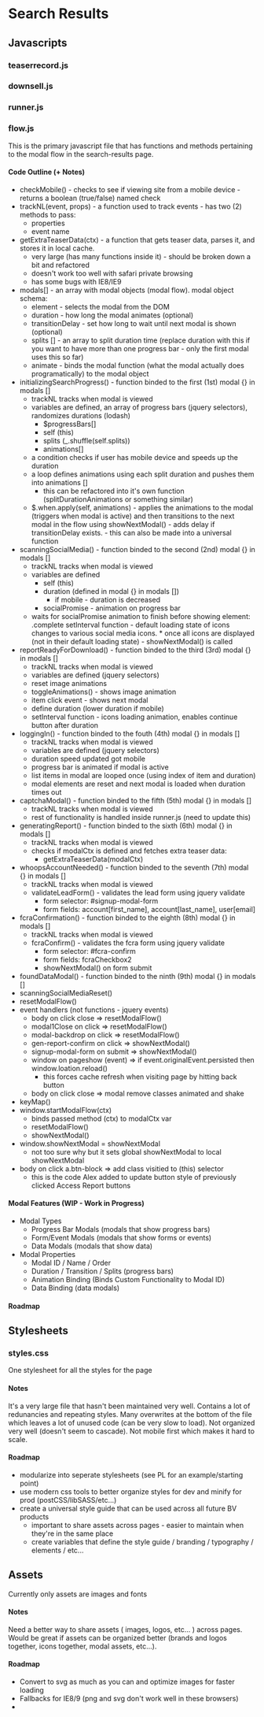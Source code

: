 # Search Results

## Javascripts

### teaserrecord.js

### downsell.js

### runner.js

### flow.js

This is the primary javascript file that has functions and methods pertaining to the modal flow in the search-results page.

#### Code Outline (+ Notes)

* checkMobile() - checks to see if viewing site from a mobile device - returns a boolean (true/false) named check
* trackNL(event, props) - a function used to track events - has two (2) methods to pass:
	* properties
	* event name
* getExtraTeaserData(ctx) - a function that gets teaser data, parses it, and stores it in local cache.
	* very large (has many functions inside it) - should be broken down a bit and refactored
	* doesn't work too well with safari private browsing
	* has some bugs with IE8/IE9 
* modals[] - an array with modal objects (modal flow). modal object schema:
	* element - selects the modal from the DOM
	* duration - how long the modal animates (optional)
	* transitionDelay - set how long to wait until next modal is shown (optional)
	* splits [] - an array to split duration time (replace duration with this if you want to have more than one progress bar - only the first modal uses this so far)
	* animate - binds the modal function (what the modal actually does programatically) to the modal object
* initializingSearchProgress() - function binded to the first (1st) modal {} in modals []
	* trackNL tracks when modal is viewed
	* variables are defined, an array of progress bars (jquery selectors), randomizes durations (lodash)
		* $progressBars[]
		* self (this)
		* splits (_.shuffle(self.splits))
		* animations[]
	* a condition checks if user has mobile device and speeds up the duration
	* a loop defines animations using each split duration and pushes them into animations []
		* this can be refactored into it's own function (splitDurationAnimations or something similar)
    * $.when.apply(self, animations) - applies the animations to the modal (triggers when modal is active) and then transitions to the next modal in the flow using showNextModal() - adds delay if transitionDelay exists. - this can also be made into a universal function
* scanningSocialMedia() - function binded to the second (2nd) modal {} in modals []
	* trackNL tracks when modal is viewed
	* variables are defined
		* self (this)
		* duration (defined in modal {} in modals [])
			* if mobile - duration is decreased
	   * socialPromise - animation on progress bar
	* waits for socialPromise animation to finish before showing element: .complete
	setInterval function - default loading state of icons changes to various social media icons.		* once all icons are displayed (not in their default loading state) - showNextModal() is called
* reportReadyForDownload() - function binded to the third (3rd) modal {} in modals []
	* trackNL tracks when modal is viewed
	* variables are defined (jquery selectors)
	* reset image animations
	* toggleAnimations() - shows image animation
	* item click event - shows next modal
	* define duration (lower duration if mobile)
	* setInterval function - icons loading animation, enables continue button after duration
* loggingIn() - function binded to the fouth (4th) modal {} in modals []
	* trackNL tracks when modal is viewed
	* variables are defined (jquery selectors) 
	* duration speed updated got mobile
	* progress bar is animated if modal is active
	* list items in modal are looped once (using index of item and duration)
	* modal elements are reset and next modal is loaded when duration times out
* captchaModal() - function binded to the fifth (5th) modal {} in modals []
	* trackNL tracks when modal is viewed
	* rest of functionality is handled inside runner.js (need to update this)
* generatingReport() - function binded to the sixth (6th) modal {} in modals []
	* trackNL tracks when modal is viewed
	* checks if modalCtx is defined and  fetches extra teaser data:
		* getExtraTeaserData(modalCtx)
* whoopsAccountNeeded() - function binded to the seventh (7th) modal {} in modals []
	* trackNL tracks when modal is viewed
	* validateLeadForm() - validates the lead form using jquery validate
		* form selector: #signup-modal-form
		* form fields: account[first_name], account[last_name], user[email]
* fcraConfirmation() - function binded to the eighth (8th) modal {} in modals []
	* trackNL tracks when modal is viewed
	* fcraConfirm() - validates the fcra form using jquery validate
		* form selector: #fcra-confirm
		* form fields: fcraCheckbox2
		* showNextModal() on form submit
* foundDataModal() - function binded to the ninth (9th) modal {} in modals []
* scanningSocialMediaReset()
* resetModalFlow()
* event handlers (not functions - jquery events)
	* body on click close => resetModalFlow()
	* modal1Close on click => resetModalFlow()
	* modal-backdrop on click => resetModalFlow()
	* gen-report-confirm on click => showNextModal()
	* signup-modal-form on submit => showNextModal()
	* window on pageshow (event) => if event.originalEvent.persisted then window.loation.reload()
		* this forces cache refresh when visiting page by hitting back button
	* body on click close => modal remove classes animated and shake
* keyMap()
* window.startModalFlow(ctx)
	* binds passed method (ctx) to modalCtx var
	* resetModalFlow()
	* showNextModal()
* window.showNextModal = showNextModal
	* not too sure why but it sets global showNextModal to local showNextModal
* body on click a.btn-block => add class visitied to (this) selector
	* this is the code Alex added to update button style of previously clicked Access Report buttons

#### Modal Features (WIP - Work in Progress)

* Modal Types
	* Progress Bar Modals (modals that show progress bars)
	* Form/Event Modals (modals that show forms or events)
	* Data Modals (modals that show data)
* Modal Properties
	* Modal ID / Name / Order
	* Duration / Transition / Splits (progress bars)
	* Animation Binding (Binds Custom Functionality to Modal ID)
	* Data Binding (data modals)

#### Roadmap

## Stylesheets

### styles.css

One stylesheet for all the styles for the page

#### Notes

It's a very large file that hasn't been maintained very well. Contains a lot of redunancies and repeating styles. Many overwrites at the bottom of the file which leaves a lot of unused code (can be very slow to load). Not organized very well (doesn't seem to cascade). Not mobile first which makes it hard to scale.

#### Roadmap

* modularize into seperate stylesheets (see PL for an example/starting point)
* use modern css tools to better organize styles for dev and minify for prod (postCSS/libSASS/etc...)
* create a universal style guide that can be used across all future BV products
	* important to share assets across pages - easier to maintain when they're in the same place
	* create variables that define the style guide / branding / typography / elements / etc...

## Assets

Currently only assets are images and fonts

#### Notes

Need a better way to share assets ( images, logos, etc... ) across pages. Would be great if assets can be 
organized better (brands and logos together, icons together, modal assets, etc...).

#### Roadmap

* Convert to svg as much as you can and optimize images for faster loading
* Fallbacks for IE8/9 (png and svg don't work well in these browsers)
* 
